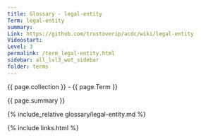 ```yaml
---
title: Glossary - legal-entity
Term: legal-entity
summary: 
Link: https://github.com/trustoverip/acdc/wiki/legal-entity
Videostart: 
Level: 3
permalink: /term_legal-entity.html
sidebar: all_lvl3_wot_sidebar
folder: terms
---
```


{{ page.collection }} - {{ page.Term }}

   {{ page.summary }}

{% include_relative glossary/legal-entity.md %}

 {% include links.html %} 
